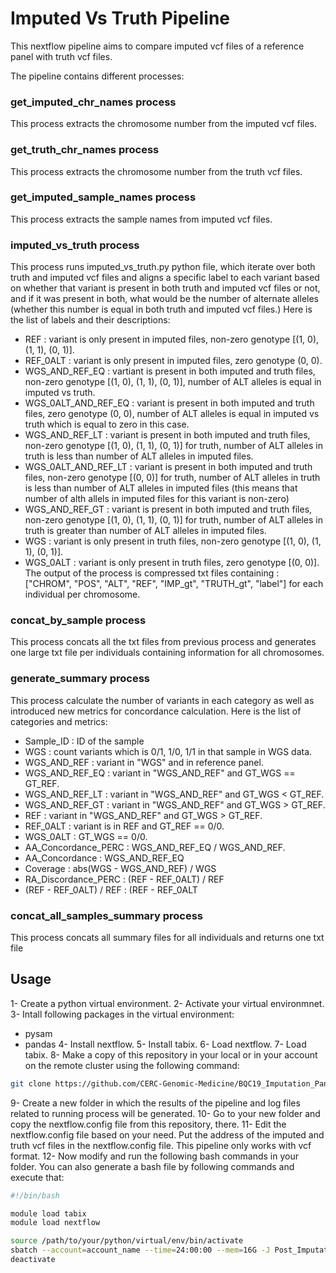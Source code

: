 # Imputed Vs Truth Pipeline

This nextflow pipeline aims to compare imputed vcf files of a reference panel with truth vcf files. 

The pipeline contains different processes:

### get_imputed_chr_names process
This process extracts the chromosome number from the imputed vcf files.
### get_truth_chr_names process
This process extracts the chromosome number from the truth vcf files.
### get_imputed_sample_names process
This process extracts the sample names from imputed vcf files.
### imputed_vs_truth process
This process runs imputed_vs_truth.py python file, which iterate over both truth and imputed vcf files and aligns a specific label to each variant based on whether that variant is present in both truth and imputed vcf files or not, and if it was present in both, what would be the number of alternate alleles (whether this number is equal in both truth and imputed vcf files.)
Here is the list of labels and their descriptions:
- REF :  variant is only present in imputed files, non-zero genotype [(1, 0), (1, 1), (0, 1)].
- REF_0ALT : variant is only present in imputed files, zero genotype (0, 0).
- WGS_AND_REF_EQ : vartiant is present in both imputed and truth files, non-zero genotype [(1, 0), (1, 1), (0, 1)], number of ALT alleles is equal in imputed vs truth.
- WGS_0ALT_AND_REF_EQ : variant is present in both imputed and truth files, zero genotype (0, 0), number of ALT alleles is equal in imputed vs truth which is equal to zero in this case.
- WGS_AND_REF_LT : variant is present in both imputed and truth files, non-zero genotype [(1, 0), (1, 1), (0, 1)] for truth, number of ALT alleles in truth is less than number of ALT alleles in imputed files.
- WGS_0ALT_AND_REF_LT : variant is present in both imputed and truth files, non-zero genotype [(0, 0)] for truth, number of ALT alleles in truth is less than number of ALT alleles in imputed files (this means that number of alth allels in imputed files for this variant is non-zero)
- WGS_AND_REF_GT : variant is present in both imputed and truth files, non-zero genotype [(1, 0), (1, 1), (0, 1)] for truth, number of ALT alleles in truth is greater than number of ALT alleles in imputed files.
- WGS : variant is only present in truth files, non-zero genotype [(1, 0), (1, 1), (0, 1)].
- WGS_0ALT : variant is only present in truth files, zero genotype [(0, 0)].
The output of the process is compressed txt files containing : ["CHROM", "POS", "ALT", "REF", "IMP_gt", "TRUTH_gt", "label"] for each individual per chromosome.
### concat_by_sample process
This process concats all the txt files from previous process and generates one large txt file per individuals containing information for all chromosomes.
### generate_summary process
This process calculate the number of variants in each category as well as introduced new metrics for concordance calculation. 
Here is the list of categories and metrics:
- Sample_ID : ID of the sample
- WGS : count variants which is 0/1, 1/0, 1/1 in that sample in WGS data.
- WGS_AND_REF : variant in "WGS" and in reference panel.
- WGS_AND_REF_EQ : variant in "WGS_AND_REF" and GT_WGS == GT_REF.
- WGS_AND_REF_LT : variant in "WGS_AND_REF" and GT_WGS < GT_REF.
- WGS_AND_REF_GT : variant in "WGS_AND_REF" and GT_WGS > GT_REF.
- REF : variant in "WGS_AND_REF" and GT_WGS > GT_REF.
- REF_0ALT : variant is in REF and GT_REF == 0/0.
- WGS_0ALT : GT_WGS == 0/0.
- AA_Concordance_PERC : WGS_AND_REF_EQ / WGS_AND_REF.
- AA_Concordance : WGS_AND_REF_EQ
- Coverage : abs(WGS - WGS_AND_REF) / WGS
- RA_Discordance_PERC : (REF - REF_0ALT) / REF
- (REF - REF_0ALT) / REF : (REF - REF_0ALT
### concat_all_samples_summary process
This process concats all summary files for all individuals and returns one txt file

## Usage
1- Create a python virtual environment.
2- Activate your virtual environmnet.
3- Intall following packages in the virtual environment:
- pysam
- pandas
4- Install nextflow.
5- Install tabix.
6- Load nextflow.
7- Load tabix.
8- Make a copy of this repository in your local or in your account on the remote cluster using the following command:
```bash
git clone https://github.com/CERC-Genomic-Medicine/BQC19_Imputation_Panel.git
```
9- Create a new folder in which the results of the pipeline and log files related to running process will be generated.
10- Go to your new folder and copy the nextflow.config file from this repository, there.
11- Edit the nextflow.config file based on your need. Put the address of the imputed and truth vcf files in the nextflow.config file. This pipeline only works with vcf format.
12- Now modify and run the following bash commands in your folder. You can also generate a bash file by following commands and execute that:
```bash
#!/bin/bash

module load tabix
module load nextflow

source /path/to/your/python/virtual/env/bin/activate
sbatch --account=account_name --time=24:00:00 --mem=16G -J Post_Imputation --wrap="nextflow run /path/to/BQC19_Imputation_Panel/Benchmark/imputed_vs_truth/ImputedVsTruth.nf" -o post_imp.slurm.log
deactivate
``` 